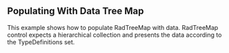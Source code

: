 ## Populating With Data Tree Map
This example shows how to populate RadTreeMap with data. RadTreeMap control expects a hierarchical collection and presents the data according to the TypeDefinitions set.

[//]: <keywords: databinding, custommapping, mvvm, typedefinition, radtreemap>